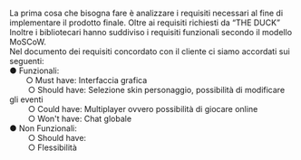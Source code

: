 La prima cosa che bisogna fare è analizzare i requisiti necessari al fine di implementare il prodotto finale. Oltre ai requisiti richiesti da “THE DUCK” <br>
Inoltre i bibliotecari hanno suddiviso i requisiti funzionali secondo il modello MoSCoW.<br>
Nel documento dei requisiti concordato con il cliente ci siamo accordati sui seguenti:<br>
    ●	Funzionali:<br>
 &ensp; &ensp; &ensp;○	Must have: Interfaccia grafica<br>
 &ensp; &ensp; &ensp;      ○	Should have: Selezione skin personaggio, possibilità di modificare gli eventi<br>
 &ensp; &ensp; &ensp;      ○	Could have: Multiplayer ovvero possibilità di giocare online<br>
 &ensp; &ensp; &ensp;      ○	Won't have: Chat globale<br>
   ●	Non Funzionali: <br>
 &ensp; &ensp; &ensp;      ○	Should have:<br>
 &ensp; &ensp; &ensp;      ○	Flessibilità<br>
